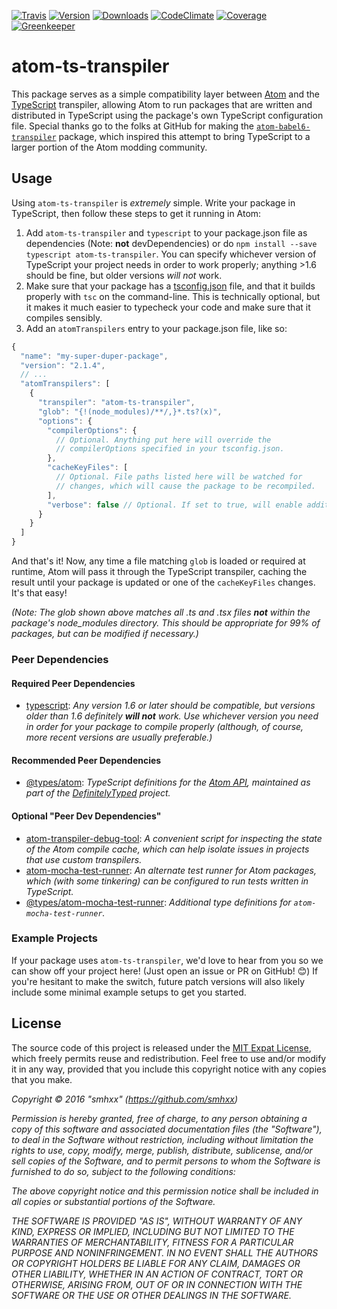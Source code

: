 [![Travis](https://img.shields.io/travis/smhxx/atom-ts-transpiler.svg)](https://travis-ci.org/smhxx/atom-ts-transpiler)
[![Version](https://img.shields.io/npm/v/atom-ts-transpiler.svg)](https://www.npmjs.com/package/atom-ts-transpiler)
[![Downloads](https://img.shields.io/npm/dt/atom-ts-transpiler.svg)](https://www.npmjs.com/package/atom-ts-transpiler)
[![CodeClimate](https://img.shields.io/codeclimate/github/smhxx/atom-ts-transpiler.svg)](https://codeclimate.com/github/smhxx/atom-ts-transpiler)
[![Coverage](https://img.shields.io/codeclimate/coverage/github/smhxx/atom-ts-transpiler.svg)](https://codeclimate.com/github/smhxx/atom-ts-transpiler/code)
[![Greenkeeper](https://badges.greenkeeper.io/smhxx/atom-ts-transpiler.svg)](https://greenkeeper.io/)
# atom-ts-transpiler

This package serves as a simple compatibility layer between [Atom](https://atom.io/) and the [TypeScript](https://www.typescriptlang.org/) transpiler, allowing Atom to run packages that are written and distributed in TypeScript using the package's own TypeScript configuration file. Special thanks go to the folks at GitHub for making the [`atom-babel6-transpiler`](https://www.npmjs.com/package/atom-babel6-transpiler) package, which inspired this attempt to bring TypeScript to a larger portion of the Atom modding community.

## Usage

Using `atom-ts-transpiler` is *extremely* simple. Write your package in TypeScript, then follow these steps to get it running in Atom:

1. Add `atom-ts-transpiler` and `typescript` to your package.json file as dependencies (Note: **not** devDependencies) or do `npm install --save typescript atom-ts-transpiler`. You can specify whichever version of TypeScript your project needs in order to work properly; anything >1.6 should be fine, but older versions *will not* work.
2. Make sure that your package has a [tsconfig.json](https://www.typescriptlang.org/docs/handbook/tsconfig-json.html) file, and that it builds properly with `tsc` on the command-line. This is technically optional, but it makes it much easier to typecheck your code and make sure that it compiles sensibly.
3. Add an `atomTranspilers` entry to your package.json file, like so:

```js
{
  "name": "my-super-duper-package",
  "version": "2.1.4",
  // ...
  "atomTranspilers": [
    {
      "transpiler": "atom-ts-transpiler",
      "glob": "{!(node_modules)/**/,}*.ts?(x)",
      "options": {
        "compilerOptions": {
          // Optional. Anything put here will override the
          // compilerOptions specified in your tsconfig.json.
        },
        "cacheKeyFiles": [
          // Optional. File paths listed here will be watched for
          // changes, which will cause the package to be recompiled.
        ],
        "verbose": false // Optional. If set to true, will enable additional console output.
      }
    }
  ]
}
```

And that's it! Now, any time a file matching `glob` is loaded or required at runtime, Atom will pass it through the TypeScript transpiler, caching the result until your package is updated or one of the `cacheKeyFiles` changes. It's that easy!

*(Note: The glob shown above matches all .ts and .tsx files **not** within the package's node_modules directory. This should be appropriate for 99% of packages, but can be modified if necessary.)*

### Peer Dependencies

#### Required Peer Dependencies

* [typescript](https://www.npmjs.com/package/typescript): *Any version 1.6 or later should be compatible, but versions older than 1.6 definitely **will not** work. Use whichever version you need in order for your package to compile properly (although, of course, more recent versions are usually preferable.)*

#### Recommended Peer Dependencies

* [@types/atom](https://www.npmjs.com/package/@types/atom): *TypeScript definitions for the [Atom API](https://atom.io/docs/api/v1.21.0/AtomEnvironment), maintained as part of the [DefinitelyTyped](https://github.com/DefinitelyTyped/DefinitelyTyped) project.*

#### Optional "Peer Dev Dependencies"

* [atom-transpiler-debug-tool](https://www.npmjs.com/package/atom-mocha-test-runner): *A convenient script for inspecting the state of the Atom compile cache, which can help isolate issues in projects that use custom transpilers.*
* [atom-mocha-test-runner](https://www.npmjs.com/package/atom-mocha-test-runner): *An alternate test runner for Atom packages, which (with some tinkering) can be configured to run tests written in TypeScript.*
* [@types/atom-mocha-test-runner](https://www.npmjs.com/package/@types/atom-mocha-test-runner): *Additional type definitions for `atom-mocha-test-runner`.*

### Example Projects

If your package uses `atom-ts-transpiler`, we'd love to hear from you so we can show off your project here! (Just open an issue or PR on GitHub! 😊) If you're hesitant to make the switch, future patch versions will also likely include some minimal example setups to get you started.

<!-- * [your-package-name](https://atom.io/packages/your-package-name): *A brief description of what it does.* -->

## License

The source code of this project is released under the [MIT Expat License](https://opensource.org/licenses/MIT), which freely permits reuse and redistribution. Feel free to use and/or modify it in any way, provided that you include this copyright notice with any copies that you make.

*Copyright © 2016 "smhxx" (https://github.com/smhxx)*

*Permission is hereby granted, free of charge, to any person obtaining a copy of this software and associated documentation files (the "Software"), to deal in the Software without restriction, including without limitation the rights to use, copy, modify, merge, publish, distribute, sublicense, and/or sell copies of the Software, and to permit persons to whom the Software is furnished to do so, subject to the following conditions:*

*The above copyright notice and this permission notice shall be included in all copies or substantial portions of the Software.*

*THE SOFTWARE IS PROVIDED "AS IS", WITHOUT WARRANTY OF ANY KIND, EXPRESS OR IMPLIED, INCLUDING BUT NOT LIMITED TO THE WARRANTIES OF MERCHANTABILITY, FITNESS FOR A PARTICULAR PURPOSE AND NONINFRINGEMENT. IN NO EVENT SHALL THE AUTHORS OR COPYRIGHT HOLDERS BE LIABLE FOR ANY CLAIM, DAMAGES OR OTHER LIABILITY, WHETHER IN AN ACTION OF CONTRACT, TORT OR OTHERWISE, ARISING FROM, OUT OF OR IN CONNECTION WITH THE SOFTWARE OR THE USE OR OTHER DEALINGS IN THE SOFTWARE.*
